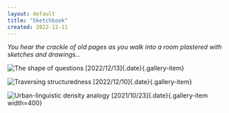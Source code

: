 ```yaml
---
layout: default
title: "Sketchbook"
created: 2022-12-11
---
```


*You hear the crackle of old pages as you walk into a room plastered with sketches and drawings...*

<div class="gallery">

![The shape of questions<br>[2022/12/13]{.date}](/images/sketchbook-question-paths.png){.gallery-item}

![Traversing structuredness<br>[2022/12/10]{.date}](/images/sketchbook-traversing-structuredness.png){.gallery-item}

![Urban-linguistic density analogy<br>[2021/10/23]{.date}](/images/sketchbook-density-of-space.png){.gallery-item width=400}
